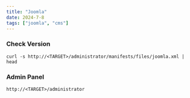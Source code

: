 ```yaml
---
title: "Joomla"
date: 2024-7-8
tags: ["joomla", "cms"]
---
```


### Check Version

<div>

```console
curl -s http://<TARGET>/administrator/manifests/files/joomla.xml | head
```

</div>

### Admin Panel

<div>

```console
http://<TARGET>/administrator
```

</div>

<br>